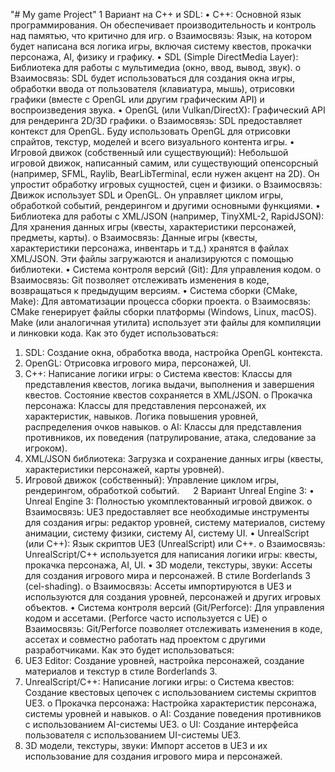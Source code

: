 "# My game Project" 
1 Вариант на C++ и SDL:
•	C++: Основной язык программирования. Он обеспечивает производительность и контроль над памятью, что критично для игр.
o	Взаимосвязь: Язык, на котором будет написана вся логика игры, включая систему квестов, прокачки персонажа, AI, физику и графику.
•	SDL (Simple DirectMedia Layer): Библиотека для работы с мультимедиа (окно, ввод, вывод, звук).
o	Взаимосвязь: SDL будет использоваться для создания окна игры, обработки ввода от пользователя (клавиатура, мышь), отрисовки графики (вместе с OpenGL или другим графическим API) и воспроизведения звука.
•	OpenGL (или Vulkan/DirectX): Графический API для рендеринга 2D/3D графики.
o	Взаимосвязь: SDL предоставляет контекст для OpenGL. Буду использовать OpenGL для отрисовки спрайтов, текстур, моделей и всего визуального контента игры.
•	Игровой движок (собственный или существующий): Небольшой игровой движок, написанный самим, или существующий опенсорсный (например, SFML, Raylib, BearLibTerminal, если нужен акцент на 2D). Он упростит обработку игровых сущностей, сцен и физики.
o	Взаимосвязь: Движок использует SDL и OpenGL. Он управляет циклом игры, обработкой событий, рендерингом и другими основными функциями. 
•	Библиотека для работы с XML/JSON (например, TinyXML-2, RapidJSON): Для хранения данных игры (квесты, характеристики персонажей, предметы, карты).
o	Взаимосвязь: Данные игры (квесты, характеристики персонажа, инвентарь и т.д.) хранятся в файлах XML/JSON. Эти файлы загружаются и анализируются с помощью библиотеки.
•	Система контроля версий (Git): Для управления кодом.
o	Взаимосвязь: Git позволяет отслеживать изменения в коде, возвращаться к предыдущим версиям.
•	Система сборки (CMake, Make): Для автоматизации процесса сборки проекта.
o	Взаимосвязь: CMake генерирует файлы сборки  платформы (Windows, Linux, macOS). Make (или аналогичная утилита) использует эти файлы для компиляции и линковки кода.
Как это будет использоваться:
1.	SDL: Создание окна, обработка ввода, настройка OpenGL контекста.
2.	OpenGL: Отрисовка игрового мира, персонажей, UI.
3.	C++: Написание логики игры:
o	Система квестов: Классы для представления квестов, логика выдачи, выполнения и завершения квестов. Состояние квестов сохраняется в XML/JSON.
o	Прокачка персонажа: Классы для представления персонажей, их характеристик, навыков. Логика повышения уровней, распределения очков навыков.
o	AI: Классы для представления противников, их поведения (патрулирование, атака, следование за игроком).
4.	XML/JSON библиотека: Загрузка и сохранение данных игры (квесты, характеристики персонажей, карты уровней).
5.	Игровой движок (собственный): Управление циклом игры, рендерингом, обработкой событий.
 
2 Вариант Unreal Engine 3:
•	Unreal Engine 3: Полностью укомплектованный игровой движок.
o	Взаимосвязь: UE3 предоставляет все необходимые инструменты для создания игры: редактор уровней, систему материалов, систему анимации, систему физики, систему AI, систему UI.
•	UnrealScript (или C++): Язык скриптов UE3 (UnrealScript) или C++.
o	Взаимосвязь: UnrealScript/C++ используется для написания логики игры: квесты, прокачка персонажа, AI, UI.
•	3D модели, текстуры, звуки: Ассеты для создания игрового мира и персонажей. В стиле Borderlands 3 (cel-shading).
o	Взаимосвязь: Ассеты импортируются в UE3 и используются для создания уровней, персонажей и других игровых объектов.
•	Система контроля версий (Git/Perforce): Для управления кодом и ассетами. (Perforce часто используется с UE)
o	Взаимосвязь: Git/Perforce позволяет отслеживать изменения в коде, ассетах и совместно работать над проектом с другими разработчиками.
Как это будет использоваться:
1.	UE3 Editor: Создание уровней, настройка персонажей, создание материалов и текстур в стиле Borderlands 3.
2.	UnrealScript/C++: Написание логики игры:
o	Система квестов: Создание квестовых цепочек с использованием системы скриптов UE3.
o	Прокачка персонажа: Настройка характеристик персонажа, системы уровней и навыков.
o	AI: Создание поведения противников с использованием AI-системы UE3.
o	UI: Создание интерфейса пользователя с использованием UI-системы UE3.
3.	3D модели, текстуры, звуки: Импорт ассетов в UE3 и их использование для создания игрового мира и персонажей.
